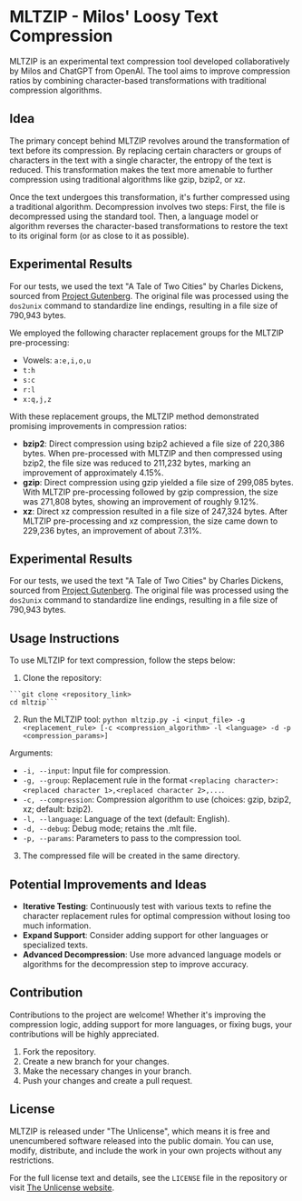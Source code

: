 # MLTZIP - Milos' Loosy Text Compression

MLTZIP is an experimental text compression tool developed collaboratively by Milos and ChatGPT from OpenAI. The tool aims to improve compression ratios by combining character-based transformations with traditional compression algorithms.

## Idea

The primary concept behind MLTZIP revolves around the transformation of text before its compression. By replacing certain characters or groups of characters in the text with a single character, the entropy of the text is reduced. This transformation makes the text more amenable to further compression using traditional algorithms like gzip, bzip2, or xz.

Once the text undergoes this transformation, it's further compressed using a traditional algorithm. Decompression involves two steps: First, the file is decompressed using the standard tool. Then, a language model or algorithm reverses the character-based transformations to restore the text to its original form (or as close to it as possible).

## Experimental Results

For our tests, we used the text "A Tale of Two Cities" by Charles Dickens, sourced from [Project Gutenberg](https://www.gutenberg.org/files/98/98-0.txt). The original file was processed using the `dos2unix` command to standardize line endings, resulting in a file size of 790,943 bytes.

We employed the following character replacement groups for the MLTZIP pre-processing:
- Vowels: `a:e,i,o,u`
- `t:h`
- `s:c`
- `r:l`
- `x:q,j,z`

With these replacement groups, the MLTZIP method demonstrated promising improvements in compression ratios:

- **bzip2**: Direct compression using bzip2 achieved a file size of 220,386 bytes. When pre-processed with MLTZIP and then compressed using bzip2, the file size was reduced to 211,232 bytes, marking an improvement of approximately 4.15%.
- **gzip**: Direct compression using gzip yielded a file size of 299,085 bytes. With MLTZIP pre-processing followed by gzip compression, the size was 271,808 bytes, showing an improvement of roughly 9.12%.
- **xz**: Direct xz compression resulted in a file size of 247,324 bytes. After MLTZIP pre-processing and xz compression, the size came down to 229,236 bytes, an improvement of about 7.31%.
## Experimental Results

For our tests, we used the text "A Tale of Two Cities" by Charles Dickens, sourced from [Project Gutenberg](https://www.gutenberg.org/files/98/98-0.txt). The original file was processed using the `dos2unix` command to standardize line endings, resulting in a file size of 790,943 bytes.

## Usage Instructions

To use MLTZIP for text compression, follow the steps below:

1. Clone the repository:
```
```git clone <repository_link>
cd mltzip```
```

2. Run the MLTZIP tool:
`python mltzip.py -i <input_file> -g <replacement_rule> [-c <compression_algorithm> -l <language> -d -p <compression_params>]`

Arguments:
- `-i, --input`: Input file for compression.
- `-g, --group`: Replacement rule in the format `<replacing character>:<replaced character 1>,<replaced character 2>,...`.
- `-c, --compression`: Compression algorithm to use (choices: gzip, bzip2, xz; default: bzip2).
- `-l, --language`: Language of the text (default: English).
- `-d, --debug`: Debug mode; retains the .mlt file.
- `-p, --params`: Parameters to pass to the compression tool.

3. The compressed file will be created in the same directory.

## Potential Improvements and Ideas

- **Iterative Testing**: Continuously test with various texts to refine the character replacement rules for optimal compression without losing too much information.
- **Expand Support**: Consider adding support for other languages or specialized texts.
- **Advanced Decompression**: Use more advanced language models or algorithms for the decompression step to improve accuracy.

## Contribution

Contributions to the project are welcome! Whether it's improving the compression logic, adding support for more languages, or fixing bugs, your contributions will be highly appreciated.

1. Fork the repository.
2. Create a new branch for your changes.
3. Make the necessary changes in your branch.
4. Push your changes and create a pull request.

## License

MLTZIP is released under "The Unlicense", which means it is free and unencumbered software released into the public domain. You can use, modify, distribute, and include the work in your own projects without any restrictions.

For the full license text and details, see the `LICENSE` file in the repository or visit [The Unlicense website](https://unlicense.org/).
